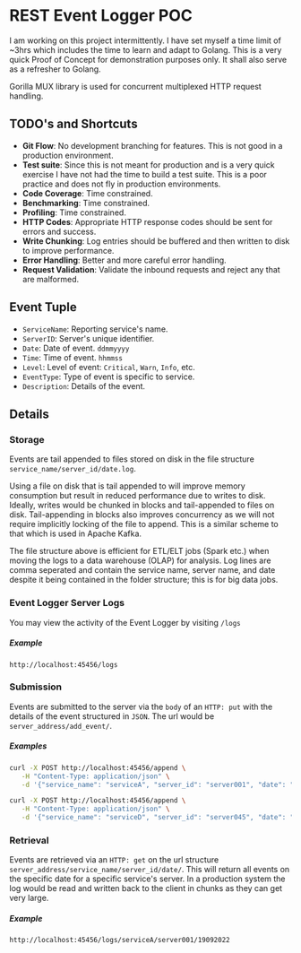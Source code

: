 # REST Event Logger POC

I am working on this project intermittently. I have set myself a time limit of ~3hrs which includes the time to learn and adapt to Golang. This is a very quick Proof of Concept for demonstration purposes only. It shall also serve as a refresher to Golang.

Gorilla MUX library is used for concurrent multiplexed HTTP request handling.


## TODO's and Shortcuts

* **Git Flow**: No development branching for features. This is not good in a production environment.
* **Test suite**: Since this is not meant for production and is a very quick exercise I have not had the time to build a test suite. This is a poor practice and does not fly in production environments.
* **Code Coverage**: Time constrained.
* **Benchmarking**: Time constrained.
* **Profiling**: Time constrained.
* **HTTP Codes**: Appropriate HTTP response codes should be sent for errors and success.
* **Write Chunking**: Log entries should be buffered and then written to disk to improve performance.
* **Error Handling**: Better and more careful error handling.
* **Request Validation**: Validate the inbound requests and reject any that are malformed.


## Event Tuple

* `ServiceName`: Reporting service's name.
* `ServerID`: Server's unique identifier.
* `Date`: Date of event. `ddmmyyyy`
* `Time`: Time of event. `hhmmss`
* `Level`: Level of event: `Critical`, `Warn`, `Info`, etc.
* `EventType`: Type of event is specific to service.
* `Description`: Details of the event.

## Details

### Storage
Events are tail appended to files stored on disk in the file structure `service_name/server_id/date.log`.

Using a file on disk that is tail appended to will improve memory consumption but result in reduced performance due to writes to disk. Ideally, writes would be chunked in blocks and tail-appended to files on disk. Tail-appending in blocks also improves concurrency as we will not require implicitly locking of the file to append. This is a similar scheme to that which is used in Apache Kafka.

The file structure above is efficient for ETL/ELT jobs (Spark etc.) when moving the logs to a data warehouse (OLAP) for analysis. Log lines are comma seperated and contain the service name, server name, and date despite it being contained in the folder structure; this is for big data jobs.


### Event Logger Server Logs
You may view the activity of the Event Logger by visiting `/logs`

##### Example
`http://localhost:45456/logs`


### Submission
Events are submitted to the server via the `body` of an `HTTP: put` with the details of the event structured in `JSON`. The url would be `server_address/add_event/`.

##### Examples
```bash
curl -X POST http://localhost:45456/append \
   -H "Content-Type: application/json" \
   -d '{"service_name": "serviceA", "server_id": "server001", "date": "09022022", "time": "000102", "level": "INFO", "event_type": "Account Created", "description": "New user Bilbo Baggins"}'
```

```bash
curl -X POST http://localhost:45456/append \
   -H "Content-Type: application/json" \
   -d '{"service_name": "serviceD", "server_id": "server045", "date": "09022022", "time": "000102", "level": "SEVERE", "event_type": "Hullaballoo", "description": "Some strange stuff happened here."}'
   ```

### Retrieval
Events are retrieved via an `HTTP: get` on the url structure `server_address/service_name/server_id/date/`. This will return all events on the specific date for a specific service's server. In a production system the log would be read and written back to the client in chunks as they can get very large.

##### Example
`http://localhost:45456/logs/serviceA/server001/19092022`
